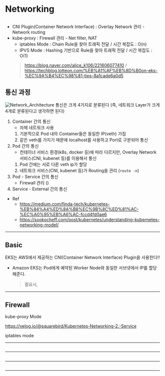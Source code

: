 # Networking


## 

* CNI Plugin(Container Network Interface) : Overlay Network 관리 - Network routing
* kube-proxy : Firewall 관리 - Net filter, NAT
    - iptables Mode : Chain Rule을 찾아 트래픽 전달 / 시간 복잡도 : O(n)
    - IPVS Mode : Hashing 기반으로 Rule을 찾아 트래픽 전달 / 시간 복잡도 : O(1)
    > https://blog.naver.com/alice_k106/221606077410 / https://techblog.lotteon.com/%EB%A1%AF%EB%8D%B0on-eks-%EC%9A%B4%EC%98%81-tips-8a1cade6a0d5

## 통신 과정
![Network_Architecture]()
통신은 크게 4가지로 분류된다 (즉, 네트워크 Layer가 크게 4개로 분류된다고 생각하면 된다)
1. Container 간의 통신
    - 자체 네트워크 사용
    1) 기본적으로 Pod 내의 Container들은 동일한 IP(veth) 가짐
    2) 같은 veth를 가지기 때문에 localhost를 사용하고 Port로 구분되어 통신
2. Pod 간의 통신
    - 컨테이너 서비스 환경(k8s, docker 등)에 따라 다르지만, Overlay Network 서비스(CNI, kubenet 등)를 이용해서 통신
    1) Pod 간에는 서로 다른 veth ip가 할당
    2) 네트워크 서비스(CNI, kubenet 등)가 Routing을 관리 (```route -n```)
3. Pod - Service 간의 통신
    - Firewall 관리 ()
4. Service - External 간의 통신
* Ref
    - https://medium.com/finda-tech/kubernetes-%EB%84%A4%ED%8A%B8%EC%9B%8C%ED%81%AC-%EC%A0%95%EB%A6%AC-fccd4fd0ae6
    - https://sookocheff.com/post/kubernetes/understanding-kubernetes-networking-model/

---
## Basic
EKS는 AWS에서 제공하는 CNI(Container Network Interface) Plugin을 사용한다!!
* Amazon EKS는 Pod에게 예약된 Worker Node와 동일한 서브넷에서 IP를 할당해준다.
    > 필요시, 





---
## Firewall
kube-proxy Mode

https://velog.io/@squarebird/Kubernetes-Networking-2.-Service

iptables mode






---
## 







---
## 






---
## 





---
## 

